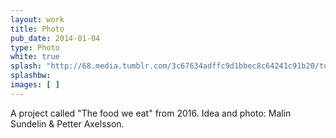 ```yaml
---
layout: work
title: Photo
pub_date: 2014-01-04
type: Photo
white: true
splash: "http://68.media.tumblr.com/3c67634adffc9d1bbec8c64241c91b20/tumblr_otwuhi9niX1s771xno1_1280.jpg"
splashbw:
images: [ ]
---
```

A project called "The food we eat" from 2016. Idea and photo: Malin Sundelin & Petter Axelsson.
